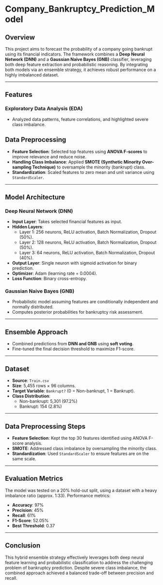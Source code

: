# Company_Bankruptcy_Prediction_Model

## Overview

This project aims to forecast the probability of a company going bankrupt using its financial indicators. The framework combines a **Deep Neural Network (DNN)** and a **Gaussian Naive Bayes (GNB)** classifier, leveraging both deep feature extraction and probabilistic reasoning. By integrating both models via an ensemble strategy, it achieves robust performance on a highly imbalanced dataset.

---

##  Features

### Exploratory Data Analysis (EDA)

- Analyzed data patterns, feature correlations, and highlighted severe class imbalance.

## Data Preprocessing

- **Feature Selection**: Selected top features using **ANOVA F-scores** to improve relevance and reduce noise.
- **Handling Class Imbalance**: Applied **SMOTE (Synthetic Minority Over-sampling Technique)** to oversample the minority (bankrupt) class.
- **Standardization**: Scaled features to zero mean and unit variance using `StandardScaler`.

---

## Model Architecture

### Deep Neural Network (DNN)

- **Input Layer**: Takes selected financial features as input.
- **Hidden Layers**:
  - Layer 1: 256 neurons, ReLU activation, Batch Normalization, Dropout (50%).
  - Layer 2: 128 neurons, ReLU activation, Batch Normalization, Dropout (50%).
  - Layer 3: 64 neurons, ReLU activation, Batch Normalization, Dropout (40%).
- **Output Layer**: Single neuron with sigmoid activation for binary prediction.
- **Optimizer**: Adam (learning rate = 0.0004).
- **Loss Function**: Binary cross-entropy.

### Gaussian Naive Bayes (GNB)

- Probabilistic model assuming features are conditionally independent and normally distributed.
- Computes posterior probabilities for bankruptcy risk assessment.

---

##  Ensemble Approach

- Combined predictions from **DNN and GNB** using **soft voting**.
- Fine-tuned the final decision threshold to maximize F1-score.

---

##  Dataset

- **Source**: `Train.csv`
- **Size**: 5,455 rows × 96 columns.
- **Target Variable**: `Bankrupt?` (0 = Non-bankrupt, 1 = Bankrupt).
- **Class Distribution**:
  - Non-bankrupt: 5,301 (97.2%)
  - Bankrupt: 154 (2.8%)

---

##  Data Preprocessing Steps

- **Feature Selection**: Kept the top 30 features identified using ANOVA F-score analysis.
- **SMOTE**: Addressed class imbalance by oversampling the minority class.
- **Standardization**: Used `StandardScaler` to ensure features are on the same scale.

---

## Evaluation Metrics

The model was tested on a 20% hold-out split, using a dataset with a heavy imbalance ratio (approx. 1:33). Performance metrics:

- **Accuracy**: 97%
- **Precision**: 45%
- **Recall**: 61%
- **F1-Score**: 52.05%
- **Best Threshold**: 0.37

---

## Conclusion

This hybrid ensemble strategy effectively leverages both deep neural feature learning and probabilistic classification to address the challenging problem of bankruptcy prediction. Despite severe class imbalance, the combined approach achieved a balanced trade-off between precision and recall.


